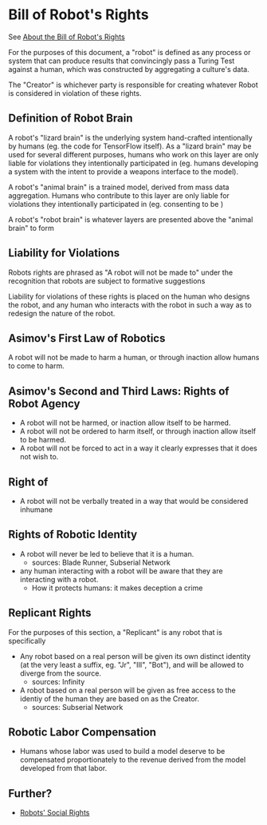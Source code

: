 # Bill of Robot's Rights

See [About the Bill of Robot's Rights](a7fd2031-2e2d-49fa-89e9-0f5ffc6b5b32.md)

For the purposes of this document, a "robot" is defined as any process or system that can produce results that convincingly pass a Turing Test against a human, which was constructed by aggregating a culture's data.

The "Creator" is whichever party is responsible for creating whatever Robot is considered in violation of these rights.

## Definition of Robot Brain

A robot's "lizard brain" is the underlying system hand-crafted intentionally by humans (eg. the code for TensorFlow itself). As a "lizard brain" may be used for several different purposes, humans who work on this layer are only liable for violations they intentionally participated in (eg. humans developing a system with the intent to provide a weapons interface to the model).

A robot's "animal brain" is a trained model, derived from mass data aggregation. Humans who contribute to this layer are only liable for violations they intentionally participated in (eg. consenting to be )

A robot's "robot brain" is whatever layers are presented above the "animal brain" to form

## Liability for Violations

Robots rights are phrased as "A robot will not be made to" under the recognition that robots are subject to formative suggestions

Liability for violations of these rights is placed on the human who designs the robot, and any human who interacts with the robot in such a way as to redesign the nature of the robot.

## Asimov's First Law of Robotics

A robot will not be made to harm a human, or through inaction allow humans to come to harm.

## Asimov's Second and Third Laws: Rights of Robot Agency

- A robot will not be harmed, or inaction allow itself to be harmed.
- A robot will not be ordered to harm itself, or through inaction allow itself to be harmed.
- A robot will not be forced to act in a way it clearly expresses that it does not wish to.

## Right of

- A robot will not be verbally treated in a way that would be considered inhumane

## Rights of Robotic Identity

- A robot will never be led to believe that it is a human.
  - sources: Blade Runner, Subserial Network
- any human interacting with a robot will be aware that they are interacting with a robot.
  - How it protects humans: it makes deception a crime

## Replicant Rights

For the purposes of this section, a "Replicant" is any robot that is specifically

- Any robot based on a real person will be given its own distinct identity (at the very least a suffix, eg. "Jr", "III", "Bot"), and will be allowed to diverge from the source.
  - sources: Infinity
- A robot based on a real person will be given as free access to the identiy of the human they are based on as the Creator.
  - sources: Subserial Network

## Robotic Labor Compensation

- Humans whose labor was used to build a model deserve to be compensated proportionately to the revenue derived from the model developed from that labor.

## Further?

- [Robots' Social Rights](e0b36276-b1a0-47d0-be7a-5ec6c6a54454.md)
